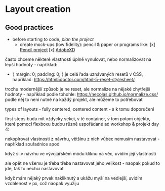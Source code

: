 # Layout creation

## Good practices

* before starting to code, *plan the project*
  * create mock-ups (low fidelity): pencil & paper or programs like:
    [x] [Pencil project](https://pencil.evolus.vn/)
    [x] [AdobeXD](https://www.adobe.com/products/xd.html)


často chceme některé vlastnosti úplně vynulovat, nebo normalizovat na lepší hodnoty - například:
* {
   margin: 0;
   padding: 0;
}
je celá řada uznávaných resetů v CSS, například: https://html5doctor.com/html-5-reset-stylesheet/


trochu modernější způsob je ne reset, ale normalize na nějaké chytřejší hodnoty - například podle tohohle: https://necolas.github.io/normalize.css/
podle něj to není nutné na každý projekt, ale můžeme to potřebovat


types of layouts - fully centered, centered content - a k tomu doporučení


first steps
budu mít vždycky sekci, v té container, v tom potom objekty, které pomocí flexboxu budou různě uspořádané
ad workshop & projekt day 4:

nekopírovat vlastnosti z návrhu, většinu z nich vůbec nemusím nastavovat - například souřadnice apod


když si v návrhu ve vývojářském módu kliknu na věc, uvidím její vlastnosti


ale opět ne všemu je třeba třeba nastavovat jeho velikost - naopak pokud to jde, tak to nechci nastavovat


když mám nějaký prvek nakliknutý a ukážu myší na vedlejší, uvidím vzdálenost v px, což naopak využiju
